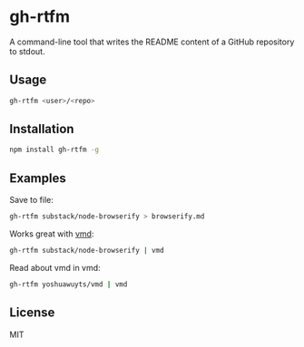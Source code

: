 gh-rtfm
=======

A command-line tool that writes the README content of a GitHub repository to
stdout.

## Usage

```sh
gh-rtfm <user>/<repo>
```

## Installation

```sh
npm install gh-rtfm -g
```

## Examples

Save to file:

```sh
gh-rtfm substack/node-browserify > browserify.md
```

Works great with [vmd](https://github.com/yoshuawuyts/vmd):

```sh
gh-rtfm substack/node-browserify | vmd
```

Read about vmd in vmd:

```sh
gh-rtfm yoshuawuyts/vmd | vmd
```

## License

MIT
